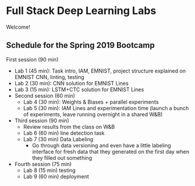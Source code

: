 # Full Stack Deep Learning Labs

Welcome!

## Schedule for the Spring 2019 Bootcamp

First session (90 min)
  - Lab 1 (45 min): Task intro, IAM, EMNIST, project structure explained on EMNIST CNN, linting, testing
  - Lab 2 (30 min): CNN solution for EMNIST Lines
  - Lab 3 (15 min): LSTM+CTC solution for EMNIST Lines
- Second session (60 min)
  - Lab 4 (30 min): Weights & Biases + parallel experiments
  - Lab 5 (30 min): IAM Lines and experimentation time (launch a bunch of experiments, leave running overnight in a shared W&B)
- Third session (90 min)
  - Review results from the class on W&B
  - Lab 6 (60 min) line detection task
  - Lab 7 (30 min) Data Labeling
    - Go through data versioning and even have a little labeling interface for fresh data that they generated on the first day when they filled out something
- Fourth session (75 min)
  - Lab 8 (15 min) testing
  - Lab 9 (60 min) deployment
